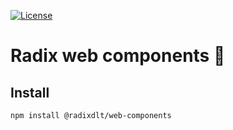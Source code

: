 [![License](https://img.shields.io/badge/License-Apache_2.0-blue.svg)](LICENSE)

# Radix web components 👋

## Install

```bash
npm install @radixdlt/web-components
```

